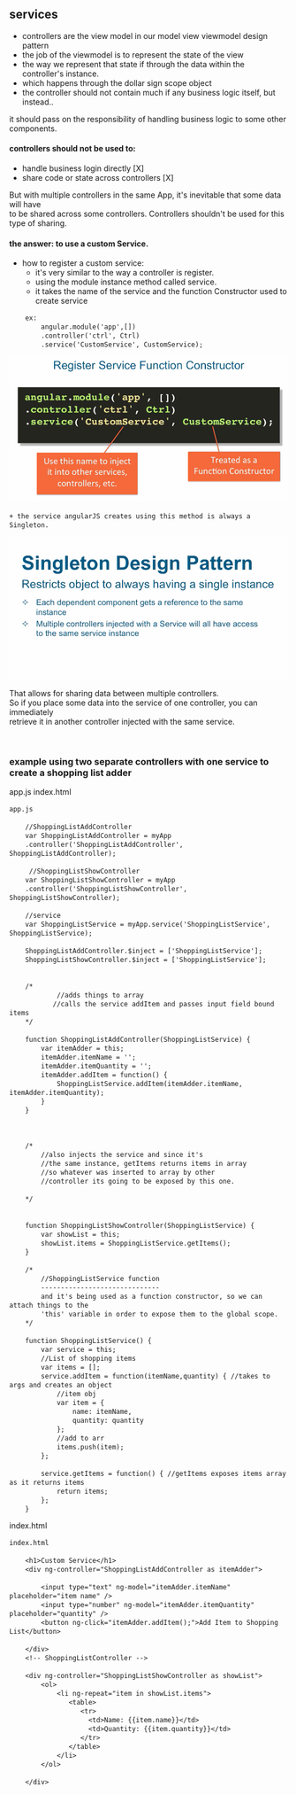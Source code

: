 ## services

- controllers are the view model in our model view viewmodel design pattern
- the job of the viewmodel is to represent the state of the view
- the way we represent that state if through the data within the controller's instance.
- which happens through the dollar sign scope object
- the controller should not contain much if any business logic itself, but instead..

it should pass on the responsibility of handling business logic to some other components.

#### controllers should not be used to:
- handle business login directly   [X]
- share code or state across controllers  [X]

But with multiple controllers in the same App, it's inevitable that some data will have     
to be shared across some controllers. Controllers shouldn't be used for this type of sharing.

#### the answer: to use a custom Service.

- how to register a custom service:
    + it's very similar to the way a controller is register.
    + using the module instance method called service.
    + it takes the name of the service and the function Constructor used to create service

```
    ex:
        angular.module('app',[])
        .controller('ctrl', Ctrl)
        .service('CustomService', CustomService);

```


![](../images/service.png)

    + the service angularJS creates using this method is always a Singleton.


![](../images/singleton.png)

That allows for sharing data between multiple controllers.        
So if you place some data into the service of one controller, you can immediately    
retrieve it in another controller injected with the same service.

<br/>

### example using two separate controllers with one service to create a shopping list adder

app.js
index.html

```
app.js

    //ShoppingListAddController
    var ShoppingListAddController = myApp
    .controller('ShoppingListAddController', ShoppingListAddController);

     //ShoppingListShowController
    var ShoppingListShowController = myApp
    .controller('ShoppingListShowController', ShoppingListShowController);

    //service
    var ShoppingListService = myApp.service('ShoppingListService', ShoppingListService);

    ShoppingListAddController.$inject = ['ShoppingListService'];
    ShoppingListShowController.$inject = ['ShoppingListService'];
    
    
    /*
            //adds things to array 
           //calls the service addItem and passes input field bound items 
    */

    function ShoppingListAddController(ShoppingListService) { 
        var itemAdder = this;
        itemAdder.itemName = '';
        itemAdder.itemQuantity = '';
        itemAdder.addItem = function() {  
            ShoppingListService.addItem(itemAdder.itemName, itemAdder.itemQuantity);
        }
    }
    
    
    
    /*
        //also injects the service and since it's
        //the same instance, getItems returns items in array
        //so whatever was inserted to array by other 
        //controller its going to be exposed by this one.
    
    */


    function ShoppingListShowController(ShoppingListService) {  
        var showList = this;                                    
        showList.items = ShoppingListService.getItems();         
    }                                                                       

    /*
        //ShoppingListService function
        ------------------------------
        and it's being used as a function constructor, so we can attach things to the 
        'this' variable in order to expose them to the global scope.
    */    

    function ShoppingListService() {
        var service = this;
        //List of shopping items
        var items = [];
        service.addItem = function(itemName,quantity) { //takes to args and creates an object
            //item obj
            var item = {
                name: itemName,
                quantity: quantity
            };
            //add to arr
            items.push(item);
        };

        service.getItems = function() { //getItems exposes items array as it returns items
            return items;
        };
    }

```

index.html

```
index.html

    <h1>Custom Service</h1>
    <div ng-controller="ShoppingListAddController as itemAdder">
        
        <input type="text" ng-model="itemAdder.itemName" placeholder="item name" />
        <input type="number" ng-model="itemAdder.itemQuantity" placeholder="quantity" />
        <button ng-click="itemAdder.addItem();">Add Item to Shopping List</button>
        
    </div>
    <!-- ShoppingListController -->

    <div ng-controller="ShoppingListShowController as showList">
        <ol>
            <li ng-repeat="item in showList.items">
               <table>
                  <tr>
                    <td>Name: {{item.name}}</td>
                    <td>Quantity: {{item.quantity}}</td>
                  </tr>
               </table>
            </li>
        </ol>

    </div>


```







